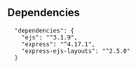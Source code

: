 ## Dependencies
      "dependencies": {
        "ejs": "^3.1.9",
        "express": "^4.17.1",
        "express-ejs-layouts": "^2.5.0"
      }
